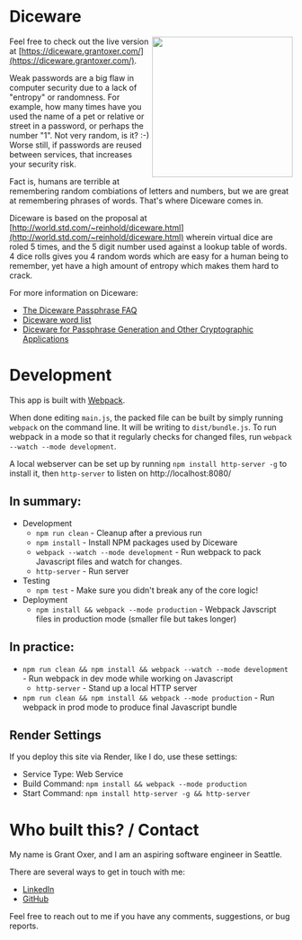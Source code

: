 # Diceware

<img src="./assets/img/dice.jpg" width="250" align="right" />

Feel free to check out the live version at [https://diceware.grantoxer.com/](https://diceware.grantoxer.com/).

Weak passwords are a big flaw in computer security due to a lack of "entropy" or randomness. For example, how many times have you used the name of a pet or relative or street in a password, or perhaps the number "1". Not very random, is it? :-) Worse still, if passwords are reused between services, that increases your security risk.

Fact is, humans are terrible at remembering random combiations of letters and numbers, but we are great at remembering phrases of words. That's where Diceware comes in.

Diceware is based on the proposal at [http://world.std.com/~reinhold/diceware.html](http://world.std.com/~reinhold/diceware.html) wherein virtual dice are roled 5 times, and the 5 digit number used against a lookup table of words. 4 dice rolls gives you 4 random words which are easy for a human being to remember, yet have a high amount of entropy which makes them hard to crack.

For more information on Diceware:
- [The Diceware Passphrase FAQ](http://world.std.com/~reinhold/diceware.html)
- [Diceware word list](http://world.std.com/~reinhold/diceware.wordlist.asc)
- [Diceware for Passphrase Generation and Other Cryptographic Applications](http://world.std.com/~reinhold/diceware.txt)

# Development

This app is built with <a href="https://webpack.js.org/">Webpack</a>.

When done editing `main.js`, the packed file can be built by simply running `webpack` 
on the command line.  It will be writing to `dist/bundle.js`.  To run webpack in a 
mode so that it regularly checks for changed files, run `webpack --watch --mode development`.

A local webserver can be set up by running `npm install http-server -g` to install it, then `http-server` to listen on http://localhost:8080/

## In summary:

- Development
    - `npm run clean` - Cleanup after a previous run
    - `npm install` - Install NPM packages used by Diceware
    - `webpack --watch --mode development` - Run webpack to pack Javascript files and watch for changes.
    - `http-server` - Run server
- Testing
    - `npm test` - Make sure you didn't break any of the core logic!
- Deployment
    - `npm install && webpack --mode production` - Webpack Javscript files in production mode (smaller file but takes longer)

## In practice:

- `npm run clean && npm install && webpack --watch --mode development` - Run webpack in dev mode while working on Javascript
   - `http-server` - Stand up a local HTTP server
- `npm run clean && npm install && webpack --mode production` - Run webpack in prod mode to produce final Javascript bundle

## Render Settings
If you deploy this site via Render, like I do, use these settings:
- Service Type: Web Service
- Build Command: `npm install && webpack --mode production`
- Start Command: `npm install http-server -g && http-server`

# Who built this? / Contact

My name is Grant Oxer, and I am an aspiring software engineer in Seattle.

There are several ways to get in touch with me:
- [LinkedIn](https://linkedin.com/in/groxer)
- [GitHub](https://github.com/Grant094)

Feel free to reach out to me if you have any comments, suggestions, or bug reports.

